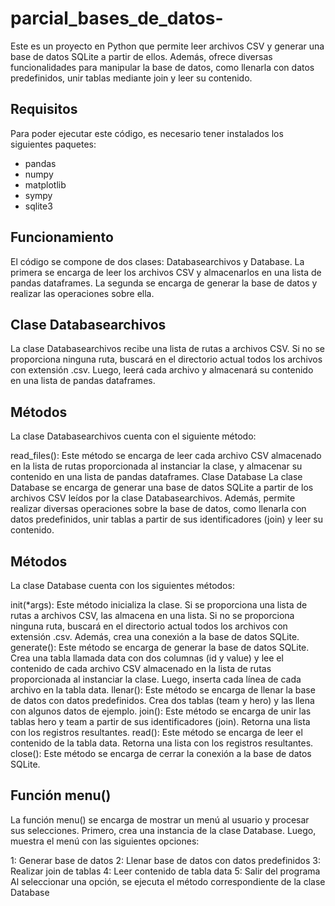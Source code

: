 # parcial_bases_de_datos-



Este es un proyecto en Python que permite leer archivos CSV y generar una base de datos SQLite a partir de ellos. Además, ofrece diversas funcionalidades para manipular la base de datos, como llenarla con datos predefinidos, unir tablas mediante join y leer su contenido.

## Requisitos
Para poder ejecutar este código, es necesario tener instalados los siguientes paquetes:

* pandas
* numpy
* matplotlib
* sympy
* sqlite3
## Funcionamiento
El código se compone de dos clases: Databasearchivos y Database. La primera se encarga de leer los archivos CSV y almacenarlos en una lista de pandas dataframes. La segunda se encarga de generar la base de datos y realizar las operaciones sobre ella.

## Clase Databasearchivos
La clase Databasearchivos recibe una lista de rutas a archivos CSV. Si no se proporciona ninguna ruta, buscará en el directorio actual todos los archivos con extensión .csv. Luego, leerá cada archivo y almacenará su contenido en una lista de pandas dataframes.

## Métodos
La clase Databasearchivos cuenta con el siguiente método:

read_files(): Este método se encarga de leer cada archivo CSV almacenado en la lista de rutas proporcionada al instanciar la clase, y almacenar su contenido en una lista de pandas dataframes.
Clase Database
La clase Database se encarga de generar una base de datos SQLite a partir de los archivos CSV leídos por la clase Databasearchivos. Además, permite realizar diversas operaciones sobre la base de datos, como llenarla con datos predefinidos, unir tablas a partir de sus identificadores (join) y leer su contenido.

## Métodos
La clase Database cuenta con los siguientes métodos:

init(*args): Este método inicializa la clase. Si se proporciona una lista de rutas a archivos CSV, las almacena en una lista. Si no se proporciona ninguna ruta, buscará en el directorio actual todos los archivos con extensión .csv. Además, crea una conexión a la base de datos SQLite.
generate(): Este método se encarga de generar la base de datos SQLite. Crea una tabla llamada data con dos columnas (id y value) y lee el contenido de cada archivo CSV almacenado en la lista de rutas proporcionada al instanciar la clase. Luego, inserta cada línea de cada archivo en la tabla data.
llenar(): Este método se encarga de llenar la base de datos con datos predefinidos. Crea dos tablas (team y hero) y las llena con algunos datos de ejemplo.
join(): Este método se encarga de unir las tablas hero y team a partir de sus identificadores (join). Retorna una lista con los registros resultantes.
read(): Este método se encarga de leer el contenido de la tabla data. Retorna una lista con los registros resultantes.
close(): Este método se encarga de cerrar la conexión a la base de datos SQLite.
## Función menu()
La función menu() se encarga de mostrar un menú al usuario y procesar sus selecciones. Primero, crea una instancia de la clase Database. Luego, muestra el menú con las siguientes opciones:

1: Generar base de datos
2: Llenar base de datos con datos predefinidos
3: Realizar join de tablas
4: Leer contenido de tabla data
5: Salir del programa
Al seleccionar una opción, se ejecuta el método correspondiente de la clase Database
